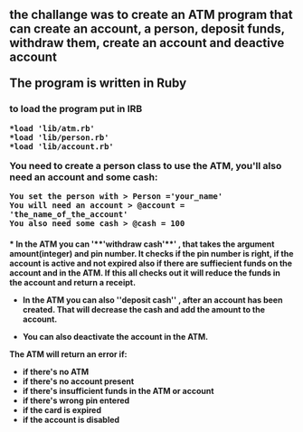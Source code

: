 

<h2>
the challange was to create an ATM  program that can create an account, a person, deposit funds, withdraw them, create an account and deactive account 

The program is written in Ruby <h3>

to load the program put in IRB
```
*load 'lib/atm.rb'
*load 'lib/person.rb'
*load 'lib/account.rb'
```

You need to create a person class to use the ATM, you'll also need an account and some cash:

```
You set the person with > Person ='your_name'
You will need an account > @account = 'the_name_of_the_account'
You also need some cash > @cash = 100
```
<h4>
* In the ATM you can '**'withdraw cash'**' , that takes the argument amount(integer) and pin number. It checks if the pin number is right, if the account is active and not expired also if there are suffiecient funds on the account and in the ATM. If this all checks out it will reduce the funds in the account and return a receipt.


* In the ATM you can also '**'deposit cash'**' , after an account has been created. That will decrease the cash and add the amount to the account.

* You can also deactivate the account in the ATM.  

The ATM will return an error if:
* if there's no ATM
* if there's no account present
* if there's insufficient funds in the ATM or account
* if there's wrong pin entered
* if the card is expired
* if the account is disabled

